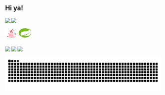 ## Hi ya!
 <div>
  <a href="https://github.com/lucascastrx">
  <img align="center" height="180em" src="https://github-readme-stats.vercel.app/api?username=lucascastrx&show_icons=true&theme=tokyonight&include_all_commits=true&count_private=true"/>
  <img align="center" height="180em" src="https://github-readme-stats.vercel.app/api/top-langs/?username=lucascastrx&layout=compact&langs_count=7&theme=tokyonight"/>
  </a>
</div>
<div style="display: inline_block"><br>
  <img align="center" alt="Lucas" height="30" width="40" src="https://raw.githubusercontent.com/devicons/devicon/master/icons/java/java-plain.svg">
  <img align="center" alt="Lucas" height="30" width="40" src="https://raw.githubusercontent.com/devicons/devicon/master/icons/spring/spring-original.svg">
</div>

##

<div>
  <a href="https://instagram.com/lvcvx" target="_blank"><img src="https://img.shields.io/badge/-Instagram-%23E4405F?style=for-the-badge&logo=instagram&logoColor=white" target="_blank"></a>
  <a href = "mailto:luukascastro@gmail.com"><img src="https://img.shields.io/badge/-Gmail-%23333?style=for-the-badge&logo=gmail&logoColor=" target="_blank"></a>
  <a href="https://www.linkedin.com/in/lucas-teixeira-b2a231205" target="_blank"><img src="https://img.shields.io/badge/-LinkedIn-%230077B5?style=for-the-badge&logo=linkedin&logoColor=white" target="_blank"></a> 

![Snake animation](https://github.com/lucascastrx/lucascastrx/blob/output/github-contribution-grid-snake.svg)  

</div>
